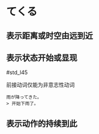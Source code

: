 # てくる
## 表示距离或时空由远到近
## 表示状态开始或显现
 #std_l45 
 
前接动词仅能为非意志性动词  
```nihongo
雨が降ってきた。
> 开始下雨了。
```
## 表示动作的持续到此
